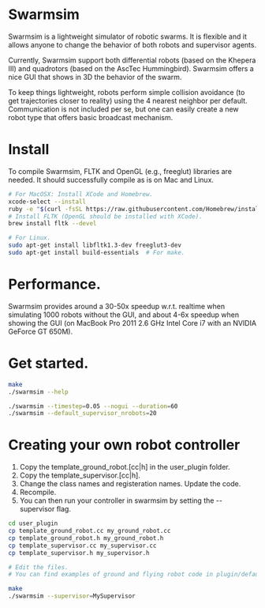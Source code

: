 # Swarmsim

Swarmsim is a lightweight simulator of robotic swarms.
It is flexible and it allows anyone to change the behavior of both robots and supervisor agents.

Currently, Swarmsim support both differential robots (based on the Khepera III) and quadrotors (based on the AscTec Hummingbird).
Swarmsim offers a nice GUI that shows in 3D the behavior of the swarm.

To keep things lightweight, robots perform simple collision avoidance (to get trajectories closer to reality) using the 4 nearest neighbor per default. Communication is not included per se, but one can easily create a new robot type that offers basic broadcast mechanism.

# Install

To compile Swarmsim, FLTK and OpenGL (e.g., freeglut) libraries are needed. It should successfully compile as is on Mac and Linux.

```bash
# For MacOSX: Install XCode and Homebrew.
xcode-select --install
ruby -e "$(curl -fsSL https://raw.githubusercontent.com/Homebrew/install/master/install)"
# Install FLTK (OpenGL should be installed with XCode).
brew install fltk --devel

# For Linux.
sudo apt-get install libfltk1.3-dev freeglut3-dev
sudo apt-get install build-essentials  # For make.
```

# Performance.

Swarmsim provides around a 30-50x speedup w.r.t. realtime when simulating 1000 robots without the GUI, and about 4-6x speedup when showing the GUI (on MacBook Pro 2011 2.6 GHz Intel Core i7 with an NVIDIA GeForce GT 650M).

# Get started.

```bash
make
./swarmsim --help

./swarmsim --timestep=0.05 --nogui --duration=60
./swarmsim --default_supervisor_nrobots=20
```

# Creating your own robot controller

1. Copy the template_ground_robot.[cc|h] in the user_plugin folder.
2. Copy the template_supervisor.[cc|h].
3. Change the class names and registeration names. Update the code.
4. Recompile.
5. You can then run your controller in swarmsim by setting the --supervisor flag.

```bash
cd user_plugin
cp template_ground_robot.cc my_ground_robot.cc
cp template_ground_robot.h my_ground_robot.h
cp template_supervisor.cc my_supervisor.cc
cp template_supervisor.h my_supervisor.h

# Edit the files.
# You can find examples of ground and flying robot code in plugin/default_* files.

make
./swarmsim --supervisor=MySupervisor
```
